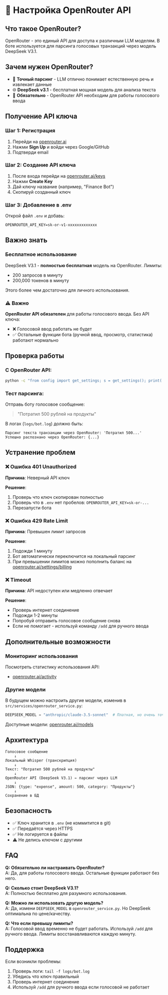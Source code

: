 # 🔌 Настройка OpenRouter API

## Что такое OpenRouter?

OpenRouter - это единый API для доступа к различным LLM моделям. В боте используется для парсинга голосовых транзакций через модель DeepSeek V3.1.

## Зачем нужен OpenRouter?

- 📝 **Точный парсинг** - LLM отлично понимает естественную речь и извлекает данные
- 🌐 **DeepSeek v3.1** - бесплатная мощная модель для анализа текста
- 🎯 **Обязательно** - OpenRouter API необходим для работы голосового ввода

## Получение API ключа

### Шаг 1: Регистрация

1. Перейди на [openrouter.ai](https://openrouter.ai)
2. Нажми **Sign Up** и войди через Google/GitHub
3. Подтверди email

### Шаг 2: Создание API ключа

1. После входа перейди на [openrouter.ai/keys](https://openrouter.ai/keys)
2. Нажми **Create Key**
3. Дай ключу название (например, "Finance Bot")
4. Скопируй созданный ключ

### Шаг 3: Добавление в .env

Открой файл `.env` и добавь:

```env
OPENROUTER_API_KEY=sk-or-v1-xxxxxxxxxxxxx
```

## Важно знать

### Бесплатное использование

DeepSeek V3.1 - **полностью бесплатная** модель на OpenRouter. Лимиты:
- 200 запросов в минуту
- 200,000 токенов в минуту

Этого более чем достаточно для личного использования.

### ⚠️ Важно

**OpenRouter API обязателен** для работы голосового ввода. Без API ключа:
- ❌ Голосовой ввод работать не будет
- ✅ Остальные функции бота (ручной ввод, просмотр, статистика) работают нормально

## Проверка работы

### С OpenRouter API:

```bash
python -c "from config import get_settings; s = get_settings(); print('✅ Ключ настроен' if s.openrouter_api_key else '❌ Ключ не найден')"
```

### Тест парсинга:

Отправь боту голосовое сообщение:
> "Потратил 500 рублей на продукты"

В логах (`logs/bot.log`) должно быть:
```
Парсинг текста транзакции через OpenRouter: 'Потратил 500...'
Успешно распознано через OpenRouter: {...}
```

## Устранение проблем

### ❌ Ошибка 401 Unauthorized

**Причина**: Неверный API ключ

**Решение**:
1. Проверь что ключ скопирован полностью
2. Проверь что в `.env` нет пробелов: `OPENROUTER_API_KEY=sk-or-...`
3. Перезапусти бота

### ❌ Ошибка 429 Rate Limit

**Причина**: Превышен лимит запросов

**Решение**:
1. Подожди 1 минуту
2. Бот автоматически переключится на локальный парсинг
3. При превышении лимитов можно пополнить баланс на [openrouter.ai/settings/billing](https://openrouter.ai/settings/billing)

### ❌ Timeout

**Причина**: API недоступен или медленно отвечает

**Решение**:
- Проверь интернет соединение
- Подожди 1-2 минуты
- Попробуй отправить голосовое сообщение снова
- Если не помогает - используй команду `/add` для ручного ввода

## Дополнительные возможности

### Мониторинг использования

Посмотреть статистику использования API:
- [openrouter.ai/activity](https://openrouter.ai/activity)

### Другие модели

В будущем можно настроить другие модели, изменив в `src/services/openrouter_service.py`:

```python
DEEPSEEK_MODEL = "anthropic/claude-3.5-sonnet"  # Платная, но очень точная
```

Доступные модели: [openrouter.ai/models](https://openrouter.ai/models)

## Архитектура

```
Голосовое сообщение
    ↓
Локальный Whisper (транскрипция)
    ↓
Текст: "Потратил 500 рублей на продукты"
    ↓
OpenRouter API (DeepSeek V3.1) ← парсинг через LLM
    ↓
JSON: {type: "expense", amount: 500, category: "Продукты"}
    ↓
Сохранение в БД
```

## Безопасность

- ✅ Ключ хранится в `.env` (не коммитится в git)
- ✅ Передаётся через HTTPS
- ✅ Не логируется в файлы
- ⚠️ Не делись ключом с другими

## FAQ

**Q: Обязательно ли настраивать OpenRouter?**  
A: Да, для работы голосового ввода. Остальные функции работают без него.

**Q: Сколько стоит DeepSeek V3.1?**  
A: Полностью бесплатно для разумного использования.

**Q: Можно ли использовать другую модель?**  
A: Да, измени `DEEPSEEK_MODEL` в `openrouter_service.py`. Но DeepSeek оптимальна по цене/качеству.

**Q: Что если превышу лимиты?**  
A: Голосовой ввод временно не будет работать. Используй `/add` для ручного ввода. Лимиты восстанавливаются каждую минуту.

## Поддержка

Если возникли проблемы:
1. Проверь логи: `tail -f logs/bot.log`
2. Убедись что ключ правильный
3. Проверь интернет соединение
4. Используй `/add` для ручного ввода если голосовой не работает

